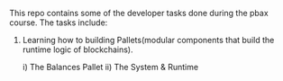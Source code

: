 This repo contains some of the developer tasks done during the pbax course.
The tasks include:

1. Learning how to building Pallets(modular components that build the runtime logic of blockchains).

   i) The Balances Pallet
   ii) The System & Runtime
